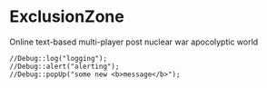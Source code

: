 # ExclusionZone
Online text-based multi-player post nuclear war apocolyptic world

    //Debug::log("logging");
    //Debug::alert("alerting");
    //Debug::popUp("some new <b>message</b>");
